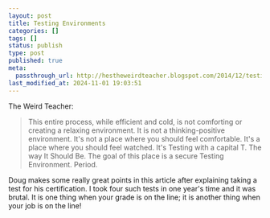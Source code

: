 ```yaml
---
layout: post
title: Testing Environments
categories: []
tags: []
status: publish
type: post
published: true
meta:
  passthrough_url: http://hestheweirdteacher.blogspot.com/2014/12/testing-environment-security-vs-comfort.html?m=1
last_modified_at: 2024-11-01 19:03:51
---
```


The Weird Teacher:


>This entire process, while efficient and cold, is not comforting or creating a relaxing environment. It is not a thinking-positive environment. It's not a place where you should feel comfortable. It's a place where you should feel watched. It's Testing with a capital T. The way It Should Be.
  The goal of this place is a secure Testing Environment. Period.



Doug makes some really great points in this article after explaining taking a test for his certification. I took four such tests in one year's time and it was brutal. It is one thing when your grade is on the line; it is another thing when your job is on the line!

